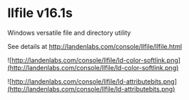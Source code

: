 # llfile v16.1s

Windows versatile file and directory utility

See details at http://landenlabs.com/console/llfile/llfile.html

![http://landenlabs.com/console/llfile/ld-color-softlink.png](http://landenlabs.com/console/llfile/ld-color-softlink.png)

![http://landenlabs.com/console/llfile/ld-attributebits.png](http://landenlabs.com/console/llfile/ld-attributebits.png)




